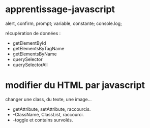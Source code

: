 # apprentissage-javascript

alert, confirm, prompt;
variable, constante;
console.log;

récupération de données :
- getElementById
- getElementsByTagName
- getElementsByName
- querySelector
- querySelectorAll

# modifier du HTML par javascript

changer une class, du texte, une image...
- getAttribute, setAttribute, raccourcis. 
- -ClassName, ClassList, raccourci. 
- -toggle et contains survolés. 
